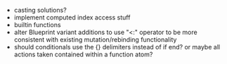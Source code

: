 - casting solutions?
- implement computed index access stuff
- builtin functions
- alter Blueprint variant additions to use "<:" operator to be more consistent with existing mutation/rebinding functionality
- should conditionals use the {} delimiters instead of if end? or maybe all actions taken contained within a function atom?